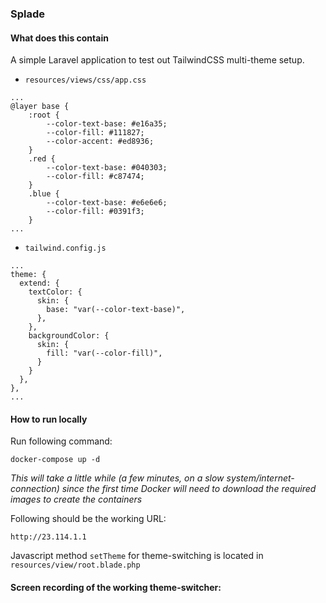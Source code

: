 ### Splade

#### What does this contain
A simple Laravel application to test out TailwindCSS multi-theme setup.
 - `resources/views/css/app.css`
```
...
@layer base {
    :root {
        --color-text-base: #e16a35;
        --color-fill: #111827;
        --color-accent: #ed8936;
    }
    .red {
        --color-text-base: #040303;
        --color-fill: #c87474;
    }
    .blue {
        --color-text-base: #e6e6e6;
        --color-fill: #0391f3;
    }
...
```
- `tailwind.config.js`
```
...
theme: {
  extend: {
    textColor: {
      skin: {
        base: "var(--color-text-base)",
      },
    },
    backgroundColor: {
      skin: {
        fill: "var(--color-fill)",
      }
    }
  },
},
...
```

#### How to run locally

Run following command:   

```
docker-compose up -d
```
*This will take a little while (a few minutes, on a slow system/internet-connection) since the first time Docker will need to download the required images to create the containers*

Following should be the working URL:
```
http://23.114.1.1
```

Javascript method `setTheme` for theme-switching is located in `resources/view/root.blade.php`

#### Screen recording of the working theme-switcher:   
